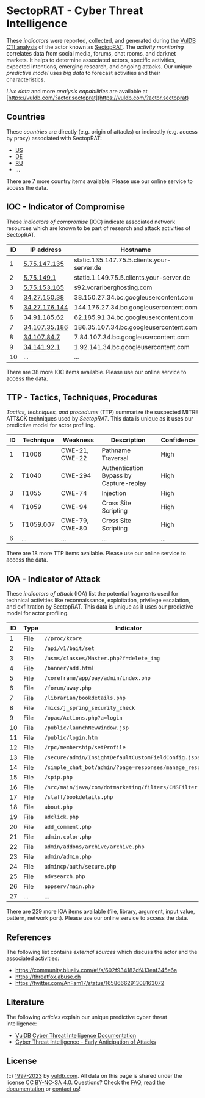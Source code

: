 # SectopRAT - Cyber Threat Intelligence

These _indicators_ were reported, collected, and generated during the [VulDB CTI analysis](https://vuldb.com/?kb.cti) of the actor known as [SectopRAT](https://vuldb.com/?actor.sectoprat). The _activity monitoring_ correlates data from social media, forums, chat rooms, and darknet markets. It helps to determine associated actors, specific activities, expected intentions, emerging research, and ongoing attacks. Our unique _predictive model_ uses _big data_ to forecast activities and their characteristics.

_Live data_ and more _analysis capabilities_ are available at [https://vuldb.com/?actor.sectoprat](https://vuldb.com/?actor.sectoprat)

## Countries

These _countries_ are directly (e.g. origin of attacks) or indirectly (e.g. access by proxy) associated with SectopRAT:

* [US](https://vuldb.com/?country.us)
* [DE](https://vuldb.com/?country.de)
* [RU](https://vuldb.com/?country.ru)
* ...

There are 7 more country items available. Please use our online service to access the data.

## IOC - Indicator of Compromise

These _indicators of compromise_ (IOC) indicate associated network resources which are known to be part of research and attack activities of SectopRAT.

ID | IP address | Hostname | Campaign | Confidence
-- | ---------- | -------- | -------- | ----------
1 | [5.75.147.135](https://vuldb.com/?ip.5.75.147.135) | static.135.147.75.5.clients.your-server.de | - | High
2 | [5.75.149.1](https://vuldb.com/?ip.5.75.149.1) | static.1.149.75.5.clients.your-server.de | - | High
3 | [5.75.153.165](https://vuldb.com/?ip.5.75.153.165) | s92.vorarlberghosting.com | - | High
4 | [34.27.150.38](https://vuldb.com/?ip.34.27.150.38) | 38.150.27.34.bc.googleusercontent.com | - | Medium
5 | [34.27.176.144](https://vuldb.com/?ip.34.27.176.144) | 144.176.27.34.bc.googleusercontent.com | - | Medium
6 | [34.91.185.62](https://vuldb.com/?ip.34.91.185.62) | 62.185.91.34.bc.googleusercontent.com | - | Medium
7 | [34.107.35.186](https://vuldb.com/?ip.34.107.35.186) | 186.35.107.34.bc.googleusercontent.com | - | Medium
8 | [34.107.84.7](https://vuldb.com/?ip.34.107.84.7) | 7.84.107.34.bc.googleusercontent.com | - | Medium
9 | [34.141.92.1](https://vuldb.com/?ip.34.141.92.1) | 1.92.141.34.bc.googleusercontent.com | - | Medium
10 | ... | ... | ... | ...

There are 38 more IOC items available. Please use our online service to access the data.

## TTP - Tactics, Techniques, Procedures

_Tactics, techniques, and procedures_ (TTP) summarize the suspected MITRE ATT&CK techniques used by _SectopRAT_. This data is unique as it uses our predictive model for actor profiling.

ID | Technique | Weakness | Description | Confidence
-- | --------- | -------- | ----------- | ----------
1 | T1006 | CWE-21, CWE-22 | Pathname Traversal | High
2 | T1040 | CWE-294 | Authentication Bypass by Capture-replay | High
3 | T1055 | CWE-74 | Injection | High
4 | T1059 | CWE-94 | Cross Site Scripting | High
5 | T1059.007 | CWE-79, CWE-80 | Cross Site Scripting | High
6 | ... | ... | ... | ...

There are 18 more TTP items available. Please use our online service to access the data.

## IOA - Indicator of Attack

These _indicators of attack_ (IOA) list the potential fragments used for technical activities like reconnaissance, exploitation, privilege escalation, and exfiltration by SectopRAT. This data is unique as it uses our predictive model for actor profiling.

ID | Type | Indicator | Confidence
-- | ---- | --------- | ----------
1 | File | `//proc/kcore` | Medium
2 | File | `/api/v1/bait/set` | High
3 | File | `/asms/classes/Master.php?f=delete_img` | High
4 | File | `/banner/add.html` | High
5 | File | `/coreframe/app/pay/admin/index.php` | High
6 | File | `/forum/away.php` | High
7 | File | `/librarian/bookdetails.php` | High
8 | File | `/mics/j_spring_security_check` | High
9 | File | `/opac/Actions.php?a=login` | High
10 | File | `/public/launchNewWindow.jsp` | High
11 | File | `/public/login.htm` | High
12 | File | `/rpc/membership/setProfile` | High
13 | File | `/secure/admin/InsightDefaultCustomFieldConfig.jspa` | High
14 | File | `/simple_chat_bot/admin/?page=responses/manage_response` | High
15 | File | `/spip.php` | Medium
16 | File | `/src/main/java/com/dotmarketing/filters/CMSFilter.java` | High
17 | File | `/staff/bookdetails.php` | High
18 | File | `about.php` | Medium
19 | File | `adclick.php` | Medium
20 | File | `add_comment.php` | High
21 | File | `admin.color.php` | High
22 | File | `admin/addons/archive/archive.php` | High
23 | File | `admin/admin.php` | High
24 | File | `admincp/auth/secure.php` | High
25 | File | `advsearch.php` | High
26 | File | `appserv/main.php` | High
27 | ... | ... | ...

There are 229 more IOA items available (file, library, argument, input value, pattern, network port). Please use our online service to access the data.

## References

The following list contains _external sources_ which discuss the actor and the associated activities:

* https://community.blueliv.com/#!/s/602f934182df413eaf345e6a
* https://threatfox.abuse.ch
* https://twitter.com/AnFam17/status/1658666291308163072

## Literature

The following _articles_ explain our unique predictive cyber threat intelligence:

* [VulDB Cyber Threat Intelligence Documentation](https://vuldb.com/?kb.cti)
* [Cyber Threat Intelligence - Early Anticipation of Attacks](https://www.scip.ch/en/?labs.20201022)

## License

(c) [1997-2023](https://vuldb.com/?kb.changelog) by [vuldb.com](https://vuldb.com/?kb.about). All data on this page is shared under the license [CC BY-NC-SA 4.0](https://creativecommons.org/licenses/by-nc-sa/4.0/). Questions? Check the [FAQ](https://vuldb.com/?kb.faq), read the [documentation](https://vuldb.com/?kb) or [contact us](https://vuldb.com/?contact)!
